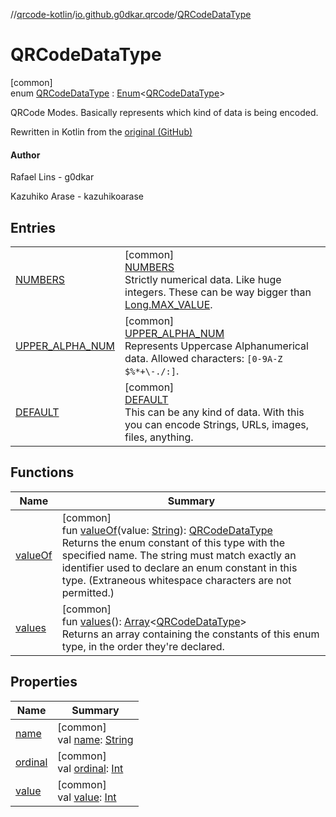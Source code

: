 //[qrcode-kotlin](../../../index.md)/[io.github.g0dkar.qrcode](../index.md)/[QRCodeDataType](index.md)

# QRCodeDataType

[common]\
enum [QRCodeDataType](index.md) : [Enum](https://kotlinlang.org/api/latest/jvm/stdlib/kotlin/-enum/index.html)&lt;[QRCodeDataType](index.md)&gt; 

QRCode Modes. Basically represents which kind of data is being encoded.

Rewritten in Kotlin from the [original (GitHub)](https://github.com/kazuhikoarase/qrcode-generator/blob/master/java/src/main/java/com/d_project/qrcode/Mode.java)

#### Author

Rafael Lins - g0dkar

Kazuhiko Arase - kazuhikoarase

## Entries

| | |
|---|---|
| [NUMBERS](-n-u-m-b-e-r-s/index.md) | [common]<br>[NUMBERS](-n-u-m-b-e-r-s/index.md)<br>Strictly numerical data. Like huge integers. These can be way bigger than [Long.MAX_VALUE](https://kotlinlang.org/api/latest/jvm/stdlib/kotlin/-long/-m-a-x_-v-a-l-u-e.html). |
| [UPPER_ALPHA_NUM](-u-p-p-e-r_-a-l-p-h-a_-n-u-m/index.md) | [common]<br>[UPPER_ALPHA_NUM](-u-p-p-e-r_-a-l-p-h-a_-n-u-m/index.md)<br>Represents Uppercase Alphanumerical data. Allowed characters: `[0-9A-Z $%*+\-./:]`. |
| [DEFAULT](-d-e-f-a-u-l-t/index.md) | [common]<br>[DEFAULT](-d-e-f-a-u-l-t/index.md)<br>This can be any kind of data. With this you can encode Strings, URLs, images, files, anything. |

## Functions

| Name | Summary |
|---|---|
| [valueOf](value-of.md) | [common]<br>fun [valueOf](value-of.md)(value: [String](https://kotlinlang.org/api/latest/jvm/stdlib/kotlin/-string/index.html)): [QRCodeDataType](index.md)<br>Returns the enum constant of this type with the specified name. The string must match exactly an identifier used to declare an enum constant in this type. (Extraneous whitespace characters are not permitted.) |
| [values](values.md) | [common]<br>fun [values](values.md)(): [Array](https://kotlinlang.org/api/latest/jvm/stdlib/kotlin/-array/index.html)&lt;[QRCodeDataType](index.md)&gt;<br>Returns an array containing the constants of this enum type, in the order they're declared. |

## Properties

| Name | Summary |
|---|---|
| [name](../../io.github.g0dkar.qrcode.internals/-q-r-code-region/-u-n-k-n-o-w-n/index.md#-372974862%2FProperties%2F345188675) | [common]<br>val [name](../../io.github.g0dkar.qrcode.internals/-q-r-code-region/-u-n-k-n-o-w-n/index.md#-372974862%2FProperties%2F345188675): [String](https://kotlinlang.org/api/latest/jvm/stdlib/kotlin/-string/index.html) |
| [ordinal](../../io.github.g0dkar.qrcode.internals/-q-r-code-region/-u-n-k-n-o-w-n/index.md#-739389684%2FProperties%2F345188675) | [common]<br>val [ordinal](../../io.github.g0dkar.qrcode.internals/-q-r-code-region/-u-n-k-n-o-w-n/index.md#-739389684%2FProperties%2F345188675): [Int](https://kotlinlang.org/api/latest/jvm/stdlib/kotlin/-int/index.html) |
| [value](value.md) | [common]<br>val [value](value.md): [Int](https://kotlinlang.org/api/latest/jvm/stdlib/kotlin/-int/index.html) |
